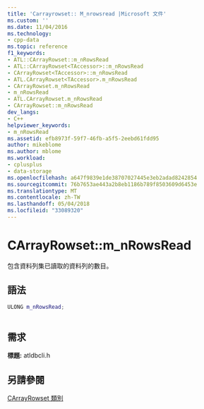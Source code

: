 ```yaml
---
title: 'Carrayrowset:: M_nrowsread |Microsoft 文件'
ms.custom: ''
ms.date: 11/04/2016
ms.technology:
- cpp-data
ms.topic: reference
f1_keywords:
- ATL::CArrayRowset::m_nRowsRead
- ATL::CArrayRowset<TAccessor>::m_nRowsRead
- CArrayRowset<TAccessor>::m_nRowsRead
- ATL.CArrayRowset<TAccessor>.m_nRowsRead
- CArrayRowset.m_nRowsRead
- m_nRowsRead
- ATL.CArrayRowset.m_nRowsRead
- CArrayRowset::m_nRowsRead
dev_langs:
- C++
helpviewer_keywords:
- m_nRowsRead
ms.assetid: efb8973f-59f7-46fb-a5f5-2eebd61fdd95
author: mikeblome
ms.author: mblome
ms.workload:
- cplusplus
- data-storage
ms.openlocfilehash: a647f9839e1de38707027445e3eb2adad8242854
ms.sourcegitcommit: 76b7653ae443a2b8eb1186b789f8503609d6453e
ms.translationtype: MT
ms.contentlocale: zh-TW
ms.lasthandoff: 05/04/2018
ms.locfileid: "33089320"
---
```

# <a name="carrayrowsetmnrowsread"></a>CArrayRowset::m_nRowsRead
包含資料列集已讀取的資料列的數目。  
  
## <a name="syntax"></a>語法  
  
```cpp
ULONG m_nRowsRead;  
  
```  
  
## <a name="requirements"></a>需求  
 **標題:** atldbcli.h  
  
## <a name="see-also"></a>另請參閱  
 [CArrayRowset 類別](../../data/oledb/carrayrowset-class.md)